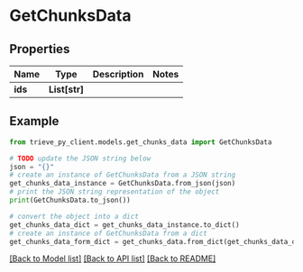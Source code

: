 # GetChunksData


## Properties

Name | Type | Description | Notes
------------ | ------------- | ------------- | -------------
**ids** | **List[str]** |  | 

## Example

```python
from trieve_py_client.models.get_chunks_data import GetChunksData

# TODO update the JSON string below
json = "{}"
# create an instance of GetChunksData from a JSON string
get_chunks_data_instance = GetChunksData.from_json(json)
# print the JSON string representation of the object
print(GetChunksData.to_json())

# convert the object into a dict
get_chunks_data_dict = get_chunks_data_instance.to_dict()
# create an instance of GetChunksData from a dict
get_chunks_data_form_dict = get_chunks_data.from_dict(get_chunks_data_dict)
```
[[Back to Model list]](../README.md#documentation-for-models) [[Back to API list]](../README.md#documentation-for-api-endpoints) [[Back to README]](../README.md)



